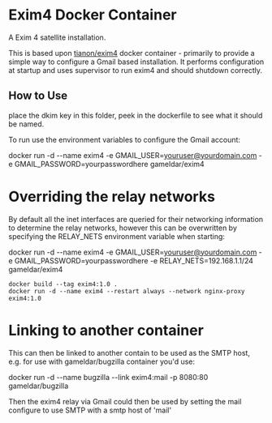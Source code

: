 Exim4 Docker Container
======================

A Exim 4 satellite installation.

This is based upon [tianon/exim4](https://github.com/tianon/dockerfiles/tree/master/exim4) docker container - primarily to provide a simple way to configure a Gmail based installation. It performs configuration at startup and uses supervisor to run exim4 and should shutdown correctly.

## How to Use

place the dkim key in this folder, peek in the dockerfile to see what it should be named.

To run use the environment variables to configure the Gmail account:

  docker run -d --name exim4 -e GMAIL_USER=youruser@yourdomain.com -e GMAIL_PASSWORD=yourpasswordhere gameldar/exim4


# Overriding the relay networks

By default all the inet interfaces are queried for their networking information to determine the relay networks, however this can be overwritten
by specifying the RELAY_NETS environment variable when starting:

  docker run -d --name exim4 -e GMAIL_USER=youruser@yourdomain.com -e GMAIL_PASSWORD=yourpasswordhere -e RELAY_NETS=192.168.1.1/24 gameldar/exim4

	docker build --tag exim4:1.0 .
	docker run -d --name exim4 --restart always --network nginx-proxy exim4:1.0

# Linking to another container

This can then be linked to another contain to be used as the SMTP host, e.g. for use with gameldar/bugzilla container you'd use:

  docker run -d --name bugzilla --link exim4:mail -p 8080:80 gameldar/bugzilla

Then the exim4 relay via Gmail could then be used by setting the mail configure to use SMTP with a smtp host of 'mail'
